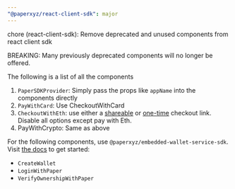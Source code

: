 ```yaml
---
"@paperxyz/react-client-sdk": major
---
```


chore (react-client-sdk): Remove deprecated and unused components from react client sdk

BREAKING: Many previously deprecated components will no longer be offered.

The following is a list of all the components

1. `PaperSDKProvider`: Simply pass the props like `appName` into the components directly
1. `PayWithCard`: Use CheckoutWithCard
1. `CheckoutWithEth`: use either a [shareable](https://docs.withpaper.com/reference/shareable-checkout-links) or [one-time](https://docs.withpaper.com/reference/one-time-checkout-links) checkout link. Disable all options except pay with Eth.
1. PayWithCrypto: Same as above

For the following components, use `@paperxyz/embedded-wallet-service-sdk`. Visit [the docs](https://docs.withpaper.com/reference/embedded-wallet-service-overview) to get started:

- `CreateWallet`
- `LoginWithPaper`
- `VerifyOwnershipWithPaper`
